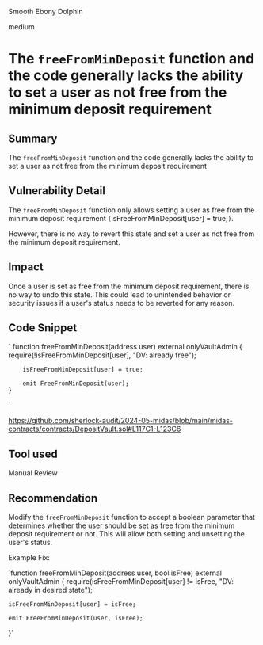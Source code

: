 Smooth Ebony Dolphin

medium

# The `freeFromMinDeposit` function and the code generally lacks the ability to set a user as not free from the minimum deposit requirement

## Summary
The `freeFromMinDeposit` function and the code generally lacks the ability to set a user as not free from the minimum deposit requirement

## Vulnerability Detail
The `freeFromMinDeposit` function only allows setting a user as free from the minimum deposit requirement `(`isFreeFromMinDeposit[user] = true;`)`. 

However, there is no way to revert this state and set a user as not free from the minimum deposit requirement.

## Impact
Once a user is set as free from the minimum deposit requirement, there is no way to undo this state. This could lead to unintended behavior or security issues if a user's status needs to be reverted for any reason.


## Code Snippet
`  function freeFromMinDeposit(address user) external onlyVaultAdmin {
        require(!isFreeFromMinDeposit[user], "DV: already free");

        isFreeFromMinDeposit[user] = true;

        emit FreeFromMinDeposit(user);
    }
`

https://github.com/sherlock-audit/2024-05-midas/blob/main/midas-contracts/contracts/DepositVault.sol#L117C1-L123C6

## Tool used

Manual Review

## Recommendation
Modify the `freeFromMinDeposit` function to accept a boolean parameter that determines whether the user should be set as free from the minimum deposit requirement or not. This will allow both setting and unsetting the user's status.

Example Fix:

`function freeFromMinDeposit(address user, bool isFree) external onlyVaultAdmin {
    require(isFreeFromMinDeposit[user] != isFree, "DV: already in desired state");

    isFreeFromMinDeposit[user] = isFree;

    emit FreeFromMinDeposit(user, isFree);
}`

